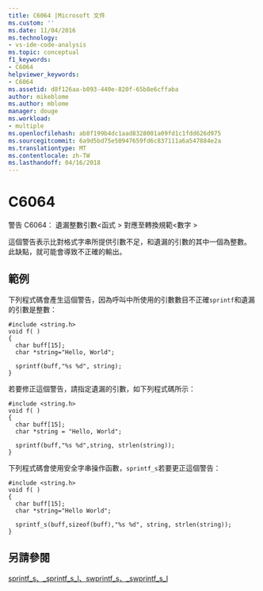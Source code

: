 ```yaml
---
title: C6064 |Microsoft 文件
ms.custom: ''
ms.date: 11/04/2016
ms.technology:
- vs-ide-code-analysis
ms.topic: conceptual
f1_keywords:
- C6064
helpviewer_keywords:
- C6064
ms.assetid: d8f126aa-b093-440e-820f-65b8e6cffaba
author: mikeblome
ms.author: mblome
manager: douge
ms.workload:
- multiple
ms.openlocfilehash: ab8f199b4dc1aad8328001a09fd1c1fdd626d975
ms.sourcegitcommit: 6a9d5bd75e50947659fd6c837111a6a547884e2a
ms.translationtype: MT
ms.contentlocale: zh-TW
ms.lasthandoff: 04/16/2018
---
```

# <a name="c6064"></a>C6064
警告 C6064： 遺漏整數引數\<函式 > 對應至轉換規範\<數字 >  
  
 這個警告表示比對格式字串所提供引數不足，和遺漏的引數的其中一個為整數。 此缺點，就可能會導致不正確的輸出。  
  
## <a name="example"></a>範例  
 下列程式碼會產生這個警告，因為呼叫中所使用的引數數目不正確`sprintf`和遺漏的引數是整數：  
  
```  
#include <string.h>  
void f( )  
{  
  char buff[15];  
  char *string="Hello, World";  
  
  sprintf(buff,"%s %d", string);  
}  
```  
  
 若要修正這個警告，請指定遺漏的引數，如下列程式碼所示：  
  
```  
#include <string.h>  
void f( )  
{  
  char buff[15];  
  char *string = "Hello, World";  
  
  sprintf(buff,"%s %d",string, strlen(string));  
}  
```  
  
 下列程式碼會使用安全字串操作函數，`sprintf_s`若要更正這個警告：  
  
```  
#include <string.h>  
void f( )  
{  
  char buff[15];  
  char *string="Hello World";  
  
  sprintf_s(buff,sizeof(buff),"%s %d", string, strlen(string));  
}  
```  
  
## <a name="see-also"></a>另請參閱  
 [sprintf_s、_sprintf_s_l、swprintf_s、_swprintf_s_l](/cpp/c-runtime-library/reference/sprintf-s-sprintf-s-l-swprintf-s-swprintf-s-l)